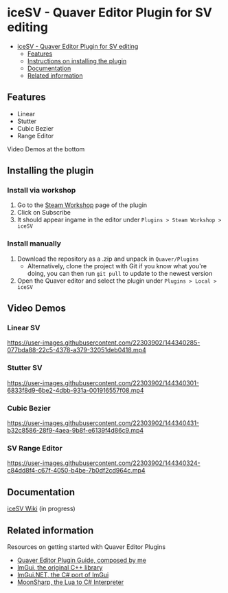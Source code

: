 # iceSV - Quaver Editor Plugin for SV editing

- [iceSV - Quaver Editor Plugin for SV editing](#icesv---quaver-editor-plugin-for-sv-editing)
    - [Features](#features)
    - [Instructions on installing the plugin](#instructions-on-installing-the-plugin)
    - [Documentation](#documentation)
    - [Related information](#related-information)

## Features

- Linear
- Stutter
- Cubic Bezier
- Range Editor

Video Demos at the bottom

## Installing the plugin

### Install via workshop

1. Go to the [Steam Workshop](https://steamcommunity.com/sharedfiles/filedetails/?id=2607308325) page of the plugin
2. Click on Subscribe
3. It should appear ingame in the editor under `Plugins > Steam Workshop > iceSV`

### Install manually

1. Download the repository as a .zip and unpack in `Quaver/Plugins`
    - Alternatively, clone the project with Git if you know what you're doing,
      you can then run `git pull` to update to the newest version
2. Open the Quaver editor and select the plugin under `Plugins > Local > iceSV`

## Video Demos

### Linear SV

https://user-images.githubusercontent.com/22303902/144340285-077bda88-22c5-4378-a379-32051deb0418.mp4

### Stutter SV

https://user-images.githubusercontent.com/22303902/144340301-6833f8d9-6be2-4dbb-931a-001916557f08.mp4

### Cubic Bezier

https://user-images.githubusercontent.com/22303902/144340431-b32c8586-28f9-4aea-9b8f-e6139f4d86c9.mp4

### SV Range Editor

https://user-images.githubusercontent.com/22303902/144340324-c84dd8f4-c67f-4050-b4be-7b0df2cd964c.mp4

## Documentation

[iceSV Wiki](https://github.com/IceDynamix/iceSV/wiki) (in progress)

## Related information

Resources on getting started with Quaver Editor Plugins

- [Quaver Editor Plugin Guide, composed by me](https://gist.github.com/IceDynamix/5e0bca1fc456797161e9faa0ad83b86e)
- [ImGui, the original C++ library](https://github.com/ocornut/imgui)
- [ImGui.NET, the C# port of ImGui](https://github.com/mellinoe/ImGui.NET)
- [MoonSharp, the Lua to C# Interpreter](http://www.moonsharp.org/getting_started.html)
